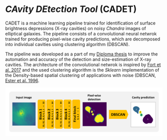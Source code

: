 # *CAvity DEtection Tool* (CADET)
CADET is a machine learning pipeline trained for identification of surface brightness depressions (X-ray cavities) on noisy *Chandra* images of elliptical galaxies. The pipeline consists of a convolutional neural netwrok trained for producing pixel-wise cavity predictions, which are decomposed into individual cavities using clustering algorithm (DBSCAN). 

The pipeline was developed as a part of my [Diploma thesis](pdfs/diploma_thesis.pdf) to improve the automation and accuracy of the detection and size-estimation of X-ray cavities. The architecture of the convolutional netwrok is inspired by [Fort et al. 2017](https://ui.adsabs.harvard.edu/abs/2017arXiv171200523F/abstract) and the used clustering algorithm is the *Sklearn* implementation of the Density-based spatial clustering of applications with noise (DBSCAN, [Ester et al. 1996](https://citeseerx.ist.psu.edu/viewdoc/summary?doi=10.1.1.121.9220). 

![](figures/architecture.png)

